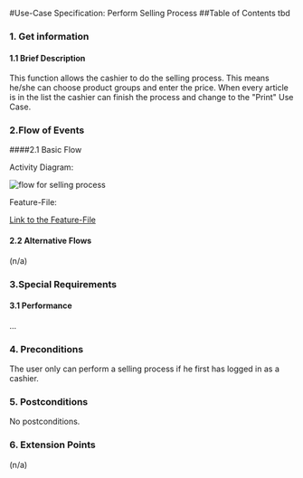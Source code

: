 #Use-Case Specification: Perform Selling Process
##Table of Contents
tbd    

### 1. Get information

#### 1.1 Brief Description

This function allows the cashier to do the selling process.
This means he/she can choose product groups and enter the price.
When every article is in the list the cashier can finish the process and change to the "Print" Use Case.

### 2.Flow of Events

####2.1 Basic Flow

Activity Diagram: 

![flow for selling process][flow]

Feature-File:

[Link to the Feature-File][feature]

#### 2.2 Alternative Flows

(n/a)

### 3.Special Requirements

#### 3.1 Performance
...


### 4. Preconditions

The user only can perform a selling process if he first has logged in as a cashier.
 
### 5. Postconditions

No postconditions.

### 6. Extension Points
(n/a)

<!-- Link definitions -->
[feature]: https://github.com/tinf15b4-kino/kino-web/blob/master/documents/SRS.md
[flow]: https://github.com/PosSystems/pos/tree/master/useCase/flowChart/useCaseSellingProcess
